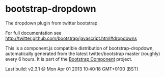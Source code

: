 # bootstrap-dropdown
The dropdown plugin from twitter bootstrap

For full documentation see http://twitter.github.com/bootstrap/javascript.html#dropdowns

This is a component.js compatible distribution of bootstrap-dropdown, automatically generated
from the latest twitter/bootstrap master (roughly) every 6 hours. It is part of the <a href="http://github.com/codemix/bootstrap-component">Bootstrap Component</a>
project.


Last build: v2.3.1 @ Mon Apr 01 2013 10:40:18 GMT+0100 (BST)
